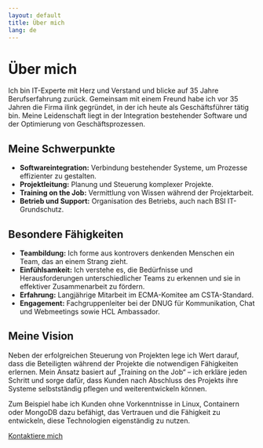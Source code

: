 ```yaml
---
layout: default
title: Über mich
lang: de
---
```


# Über mich

Ich bin IT-Experte mit Herz und Verstand und blicke auf 35 Jahre Berufserfahrung zurück. Gemeinsam mit einem Freund habe ich vor 35 Jahren die Firma ilink gegründet, in der ich heute als Geschäftsführer tätig bin. Meine Leidenschaft liegt in der Integration bestehender Software und der Optimierung von Geschäftsprozessen.

## Meine Schwerpunkte
- **Softwareintegration:** Verbindung bestehender Systeme, um Prozesse effizienter zu gestalten.
- **Projektleitung:** Planung und Steuerung komplexer Projekte.
- **Training on the Job:** Vermittlung von Wissen während der Projektarbeit.
- **Betrieb und Support:** Organisation des Betriebs, auch nach BSI IT-Grundschutz.

## Besondere Fähigkeiten
- **Teambildung:** Ich forme aus kontrovers denkenden Menschen ein Team, das an einem Strang zieht.
- **Einfühlsamkeit:** Ich verstehe es, die Bedürfnisse und Herausforderungen unterschiedlicher Teams zu erkennen und sie in effektiver Zusammenarbeit zu fördern.
- **Erfahrung:** Langjährige Mitarbeit im ECMA-Komitee am CSTA-Standard.
- **Engagement:** Fachgruppenleiter bei der DNUG für Kommunikation, Chat und Webmeetings sowie HCL Ambassador.

## Meine Vision
Neben der erfolgreichen Steuerung von Projekten lege ich Wert darauf, dass die Beteiligten während der Projekte die notwendigen Fähigkeiten erlernen. Mein Ansatz basiert auf „Training on the Job“ – ich erkläre jeden Schritt und sorge dafür, dass Kunden nach Abschluss des Projekts ihre Systeme selbstständig pflegen und weiterentwickeln können.  

Zum Beispiel habe ich Kunden ohne Vorkenntnisse in Linux, Containern oder MongoDB dazu befähigt, das Vertrauen und die Fähigkeit zu entwickeln, diese Technologien eigenständig zu nutzen.

[Kontaktiere mich](./kontakt)
